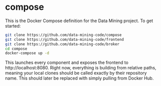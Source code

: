 # compose

This is the Docker Compose definition for the Data Mining project. To get
started:

```sh
git clone https://github.com/data-mining-code/compose
git clone https://github.com/data-mining-code/frontend
git clone https://github.com/data-mining-code/broker
cd compose
docker-compose up -d
```

This launches every component and exposes the frontend to 
http://localhost:8080. Right now, everything is building from relative paths,
meaning your local clones should be called exactly by their repository name.
This should later be replaced with simply pulling from Docker Hub.
